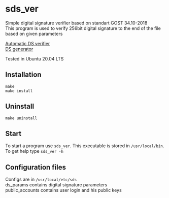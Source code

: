 # sds_ver
Simple digital signature verifier based on standart GOST 34.10-2018  
This program is used to verify 256bit digital signature to the end of the file based on given parameters

[Automatic DS verifier](https://github.com/mitchon/sds_ver_auto)  
[DS generator](https://github.com/mitchon/sds_gen)  

Tested in Ubuntu 20.04 LTS

## Installation
<code>make</code>  
<code>make install</code>

## Uninstall
<code>make uninstall</code>

## Start
To start a program use <code>sds_ver</code>. This executable is stored in `/usr/local/bin`.  
To get help type <code>sds_ver -h</code>

## Configuration files
Configs are in `/usr/local/etc/sds`  
ds_params contains digital signature parameters  
public_accounts contains user login and his public keys  
